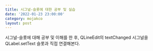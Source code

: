 ```yaml
---
title: 시그널-슬롯에 대한 공부 및 실습
date: '2022-01-23 23:00:00'
category: mojakco
layout: post
---
```


시그널-슬롯에 대해 공부 및 이해를 한 후, QLineEdit의 textChanged 시그널을 QLabel.setText 슬롯과 직접 연결해본다.

